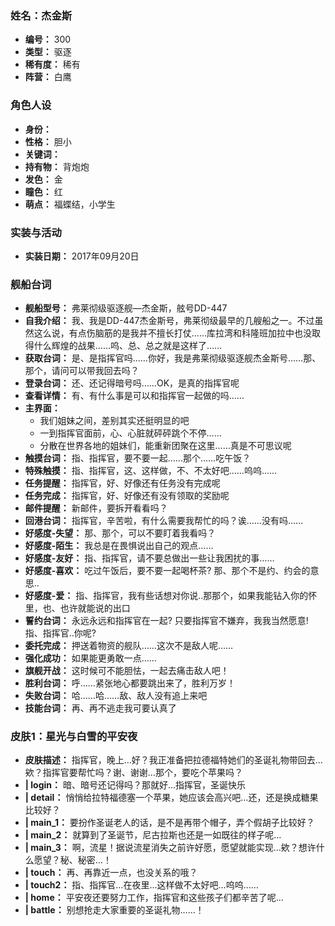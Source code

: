 ### 姓名：杰金斯
* **编号：** 300
* **类型：** 驱逐
* **稀有度：** 稀有
* **阵营：** 白鹰


### 角色人设
* **身份：** 
* **性格：** 胆小
* **关键词：** 
* **持有物：** 背炮炮
* **发色：** 金
* **瞳色：** 红
* **萌点：** 福蝶结，小学生


### 实装与活动
* **实装日期：** 2017年09月20日


### 舰船台词
* **舰船型号：** 弗莱彻级驱逐舰—杰金斯，舷号DD-447
* **自我介绍：** 我、我是DD-447杰金斯号，弗莱彻级最早的几艘船之一。不过虽然这么说，有点伤脑筋的是我并不擅长打仗……库拉湾和科隆班加拉中也没取得什么辉煌的战果……呜、总、总之就是这样了……
* **获取台词：** 是、是指挥官吗……你好，我是弗莱彻级驱逐舰杰金斯号……那、那个，请问可以带我回去吗？
* **登录台词：** 还、还记得暗号吗……OK，是真的指挥官呢
* **查看详情：** 有、有什么事是可以和指挥官一起做的吗……
* **主界面：**
  * 我们姐妹之间，差别其实还挺明显的吧
  * 一到指挥官面前，心、心脏就砰砰跳个不停……
  * 分散在世界各地的姐妹们，能重新团聚在这里……真是不可思议呢
* **触摸台词：** 指、指挥官，要不要一起……那个……吃午饭？
* **特殊触摸：** 指、指挥官，这、这样做，不、不太好吧……呜呜……
* **任务提醒：** 指挥官，好、好像还有任务没有完成呢
* **任务完成：** 指挥官，好、好像还有没有领取的奖励呢
* **邮件提醒：** 新邮件，要拆开看看吗？
* **回港台词：** 指挥官，辛苦啦，有什么需要我帮忙的吗？诶……没有吗……
* **好感度-失望：** 那、那个，可以不要盯着我看吗？
* **好感度-陌生：** 我总是在畏惧说出自己的观点……
* **好感度-友好：** 指、指挥官，请不要总做出一些让我困扰的事……
* **好感度-喜欢：** 吃过午饭后，要不要一起喝杯茶? 那、那个不是约、约会的意思..
* **好感度-爱：** 指、指挥官，我有些话想对你说..那那个，如果我能钻入你的怀里，也、也许就能说的出口
* **誓约台词：** 永远永远和指挥官在一起? 只要指挥官不嫌弃，我我当然愿意! 指、指挥官..你呢?
* **委托完成：** 押送着物资的舰队……这次不是敌人呢……
* **强化成功：** 如果能更勇敢一点……
* **旗舰开战：** 这时候可不能胆怯，一起去痛击敌人吧！
* **胜利台词：** 呼……紧张地心都要跳出来了，胜利万岁！
* **失败台词：** 哈……哈……敌、敌人没有追上来吧
* **技能台词：** 再、再不逃走我可要认真了


### 皮肤1：星光与白雪的平安夜
* **皮肤描述：** 指挥官，晚上…好？我正准备把拉德福特她们的圣诞礼物带回去…欸？指挥官要帮忙吗？谢、谢谢…那个，要吃个苹果吗？
* **| login：** 暗、暗号还记得吗？那就好…指挥官，圣诞快乐
* **| detail：** 悄悄给拉特福德塞一个苹果，她应该会高兴吧…还，还是换成糖果比较好？
* **| main_1：** 要扮作圣诞老人的话，是不是再带个帽子，弄个假胡子比较好？
* **| main_2：** 就算到了圣诞节，尼古拉斯也还是一如既往的样子呢…
* **| main_3：** 啊，流星！据说流星消失之前许好愿，愿望就能实现…欸？想许什么愿望？秘、秘密…！
* **| touch：** 再、再靠近一点，也没关系的哦？
* **| touch2：** 指、指挥官…在夜里…这样做不太好吧…呜呜……
* **| home：** 平安夜还要努力工作，指挥官和这些孩子们都辛苦了呢…
* **| battle：** 别想抢走大家重要的圣诞礼物……！
